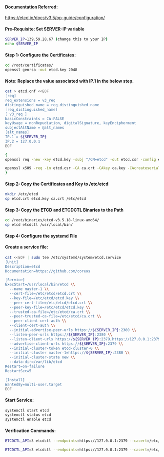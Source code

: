 #### Documentation Referred:

https://etcd.io/docs/v3.5/op-guide/configuration/

#### Pre-Requisite: Set SERVER-IP variable
```sh
SERVER_IP=139.59.28.67 (change this to your IP)
echo $SERVER_IP
```
#### Step 1: Configure the Certificates:
```sh
cd /root/certificates/
openssl genrsa -out etcd.key 2048
```
#### Note: Replace the value associated with IP.1 in the below step.

```sh
cat > etcd.cnf <<EOF
[req]
req_extensions = v3_req
distinguished_name = req_distinguished_name
[req_distinguished_name]
[ v3_req ]
basicConstraints = CA:FALSE
keyUsage = nonRepudiation, digitalSignature, keyEncipherment
subjectAltName = @alt_names
[alt_names]
IP.1 = ${SERVER_IP}
IP.2 = 127.0.0.1
EOF
```
```sh
{
openssl req -new -key etcd.key -subj "/CN=etcd" -out etcd.csr -config etcd.cnf

openssl x509 -req -in etcd.csr -CA ca.crt -CAkey ca.key -CAcreateserial  -out etcd.crt -extensions v3_req -extfile etcd.cnf -days 1000
}
```
#### Step 2: Copy the Certificates and Key to /etc/etcd
```sh
mkdir /etc/etcd
cp etcd.crt etcd.key ca.crt /etc/etcd
```
#### Step 3: Copy the ETCD and ETCDCTL Binaries to the Path
```sh
cd /root/binaries/etcd-v3.5.18-linux-amd64/
cp etcd etcdctl /usr/local/bin/
```

#### Step 4: Configure the systemd File

#### Create a service file:
```sh
cat <<EOF | sudo tee /etc/systemd/system/etcd.service
[Unit]
Description=etcd
Documentation=https://github.com/coreos

[Service]
ExecStart=/usr/local/bin/etcd \\
  --name master-1 \\
  --cert-file=/etc/etcd/etcd.crt \\
  --key-file=/etc/etcd/etcd.key \\
  --peer-cert-file=/etc/etcd/etcd.crt \\
  --peer-key-file=/etc/etcd/etcd.key \\
  --trusted-ca-file=/etc/etcd/ca.crt \\
  --peer-trusted-ca-file=/etc/etcd/ca.crt \\
  --peer-client-cert-auth \\
  --client-cert-auth \\
  --initial-advertise-peer-urls https://${SERVER_IP}:2380 \\
  --listen-peer-urls https://${SERVER_IP}:2380 \\
  --listen-client-urls https://${SERVER_IP}:2379,https://127.0.0.1:2379 \\
  --advertise-client-urls https://${SERVER_IP}:2379 \\
  --initial-cluster-token etcd-cluster-0 \\
  --initial-cluster master-1=https://${SERVER_IP}:2380 \\
  --initial-cluster-state new \\
  --data-dir=/var/lib/etcd
Restart=on-failure
RestartSec=5

[Install]
WantedBy=multi-user.target
EOF
```
#### Start Service:
```sh
systemctl start etcd
systemctl status etcd
systemctl enable etcd
```
#### Verification Commands:

```sh
ETCDCTL_API=3 etcdctl --endpoints=https://127.0.0.1:2379 --cacert=/etc/etcd/ca.crt --cert=/etc/etcd/etcd.crt --key=/etc/etcd/etcd.key put course "kplabs cka course is awesome"
```
```sh
ETCDCTL_API=3 etcdctl --endpoints=https://127.0.0.1:2379 --cacert=/etc/etcd/ca.crt --cert=/etc/etcd/etcd.crt --key=/etc/etcd/etcd.key get course
```
